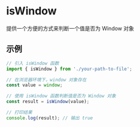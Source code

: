 # isWindow

提供一个方便的方式来判断一个值是否为 Window 对象

## 示例

```javascript
// 引入 isWindow 函数
import { isWindow } from './your-path-to-file';

// 在浏览器环境下，window 对象存在
const value = window;

// 使用 isWindow 函数判断值是否为 Window 对象
const result = isWindow(value);

// 打印结果
console.log(result); // 输出 true
```
